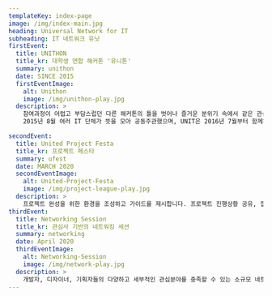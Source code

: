 ```yaml
---
templateKey: index-page
image: /img/index-main.jpg
heading: Universal Network for IT
subheading: IT 네트워크 유닛
firstEvent:
  title: UNITHON
  title_kr: 대학생 연합 해커톤 '유니톤'
  summary: unithon
  date: SINCE 2015
  firstEventImage:
    alt: Unithon
    image: /img/unithon-play.jpg
  description: >
    참여과정이 어렵고 부담스럽던 다른 해커톤의 틀을 벗어나 즐거운 분위기 속에서 같은 관심을 가진 또래들과 교류하며, 자유롭게 프로젝트를 진행하고 결과를 도출하는 행사입니다.
    2015년 8월 여러 IT 단체가 뜻을 모아 공동주관했으며, UNIT은 2016년 7월부터 함께하였습니다.

secondEvent:
  title: United Project Festa 
  title_kr: 프로젝트 페스타
  summary: ufest
  date: MARCH 2020
  secondEventImage:
    alt: United-Project-Festa
    image: /img/project-league-play.jpg
  description: >
    프로젝트 완성을 위한 환경을 조성하고 가이드를 제시합니다. 프로젝트 진행상황 공유, 집중도 향상을 위한 1박 2일 해커톤, 실무자 연계, 소정의 상금이 있는 데모데이 등을 진행하며, 6개월 동안 격주로 진행하며 팀별로 지원을 받습니다.
thirdEvent:
  title: Networking Session
  title_kr: 관심사 기반의 네트워킹 세션
  summary: networking
  date: April 2020
  thirdEventImage:
    alt: Networking-Session
    image: /img/network-play.jpg
  description: >      
    개발자, 디자이너, 기획자들의 다양하고 세부적인 관심분야를 충족할 수 있는 소규모 네트워킹 세션을 진행합니다. 12 ~15명의 멤버들이 모여 하나의 주제로 이야기할 수 있는 자리를 마련합니다. (개발자들의 문제해결 방법, 1 ~2년차 디자이너의 커리어관리 등)
---
```

